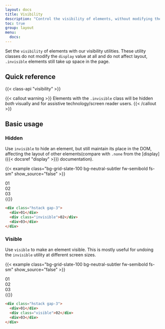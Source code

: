 ```yaml
---
layout: docs
title: Visibility
description: "Control the visibility of elements, without modifying their display, with visibility utilities."
toc: true
group: layout
menu:
  docs:    
---
```



Set the `visibility` of elements with our visibility utilities. These utility classes do not modify the `display` value at all and do not affect layout, `.invisible` elements still take up space in the page.

## Quick reference

{{< class-api "visibility" >}}

{{< callout warning >}}
Elements with the `.invisible` class will be hidden *both* visually and for assistive technology/screen reader users.
{{< /callout >}}

## Basic usage 

### Hidden

Use `invisible` to hide an element, but still maintain its place in the DOM, affecting the layout of other elements(compare with `.none` from the [display]({{< docsref "display" >}}) documentation).

{{< example class="bg-grid-slate-100 bg-neutral-subtler fw-semibold fs-sm" show_source="false" >}}
<div class="hstack gap-3 text-center justify-content-around rounded">
  <div class="text-bg-purple p-4 rounded d-flex flex-fill justify-content-center">01</div>
  <div class="invisible text-bg-purple p-4 rounded d-flex flex-fill justify-content-center">02</div>
  <div class="text-bg-purple p-4 rounded d-flex flex-fill justify-content-center">03</div>
</div>
{{</ example >}}

```html
<div class="hstack gap-3">
  <div>01</div>
  <div class="invisible">02</div>
  <div>03</div>
</div>
```

### Visible 

Use `visible` to make an element visible. This is mostly useful for undoing the `invisible` utility at different screen sizes.

{{< example class="bg-grid-slate-100 bg-neutral-subtler fw-semibold fs-sm" show_source="false" >}}
<div class="hstack gap-3 text-center justify-content-around rounded">
  <div class="text-bg-purple p-4 rounded d-flex flex-fill justify-content-center">01</div>
  <div class="visible text-bg-purple p-4 rounded d-flex flex-fill justify-content-center">02</div>
  <div class="text-bg-purple p-4 rounded d-flex flex-fill justify-content-center">03</div>
</div>
{{</ example >}}

```html
<div class="hstack gap-3">
  <div>01</div>
  <div class="visible">02</div>
  <div>03</div>
</div>
```